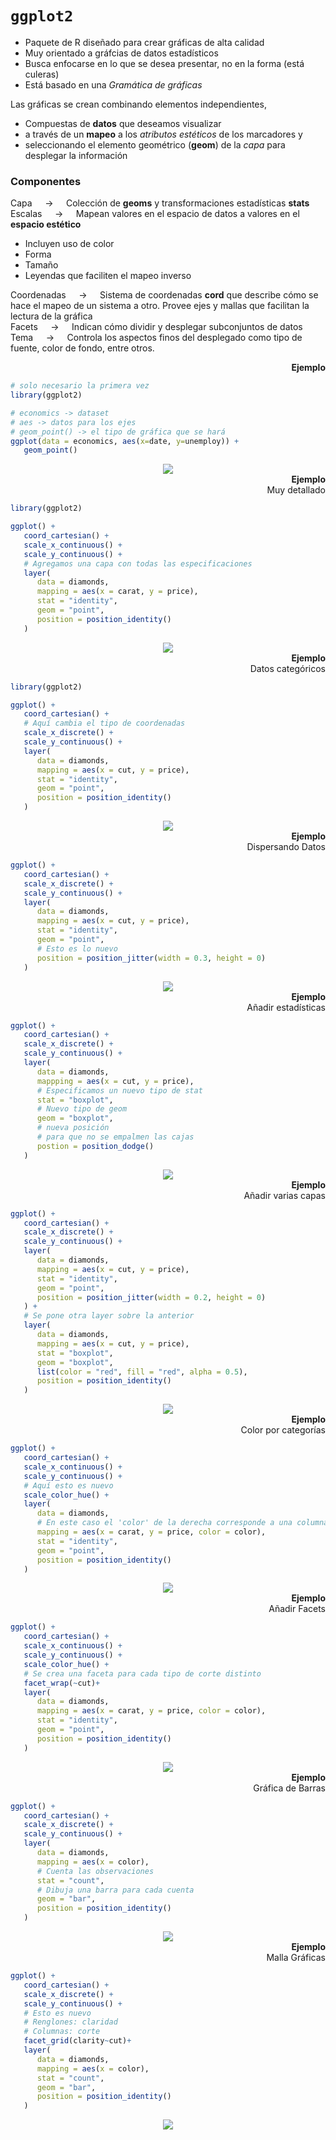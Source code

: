 # `ggplot2`

- Paquete de R diseñado para crear gráficas de alta calidad
- Muy orientado a gráfcias de datos estadísticos
- Busca enfocarse en lo que se desea presentar, no en la forma (está culeras)
- Está basado en una *Gramática de gráficas*

Las gráficas se crean combinando elementos independientes,
- Compuestas de **datos** que deseamos visualizar 
- a través de un **mapeo** a los *atributos estéticos* de los marcadores y 
- seleccionando el elemento geométrico (**geom**) de la *capa* para desplegar la información

### Componentes

Capa $\quad \rightarrow \quad$ Colección de **geoms** y transformaciones estadísticas **stats**  
Escalas $\quad \rightarrow \quad$ Mapean valores en el espacio de datos a valores en el **espacio estético**
- Incluyen uso de color
- Forma
- Tamaño
- Leyendas que faciliten el mapeo inverso

Coordenadas $\quad \rightarrow \quad$ Sistema de coordenadas **cord** que describe cómo se hace el mapeo de un sistema a otro. Provee ejes y mallas que facilitan la lectura de la gráfica  
Facets $\quad \rightarrow \quad$ Indican cómo dividir y desplegar subconjuntos de datos  
Tema $\quad \rightarrow \quad$ Controla los aspectos finos del desplegado como tipo de fuente, color de fondo, entre otros.

<div align='right'><b>Ejemplo</b></div>

~~~r
# solo necesario la primera vez
library(ggplot2)

# economics -> dataset
# aes -> datos para los ejes
# geom_point() -> el tipo de gráfica que se hará
ggplot(data = economics, aes(x=date, y=unemploy)) +
   geom_point()
~~~

<div align="center">
   <img src="./images/.png">
</div>

<div align='right'><b>Ejemplo</b> <br>Muy detallado</div>

~~~r
library(ggplot2)

ggplot() +
   coord_cartesian() +
   scale_x_continuous() +
   scale_y_continuous() +
   # Agregamos una capa con todas las especificaciones
   layer(
      data = diamonds,
      mapping = aes(x = carat, y = price),
      stat = "identity",
      geom = "point",
      position = position_identity()
   )
~~~

<div align="center">
   <img src="./images/.png">
</div>

<div align='right'><b>Ejemplo</b> <br> Datos categóricos</div>

~~~r
library(ggplot2)

ggplot() +
   coord_cartesian() +
   # Aquí cambia el tipo de coordenadas
   scale_x_discrete() +
   scale_y_continuous() +
   layer(
      data = diamonds, 
      mapping = aes(x = cut, y = price),
      stat = "identity",
      geom = "point",
      position = position_identity()
   )
~~~

<div align="center">
   <img src="./images/.png">
</div>

<div align='right'><b>Ejemplo</b><br>Dispersando Datos</div>

~~~r
ggplot() +
   coord_cartesian() +
   scale_x_discrete() +
   scale_y_continuous() +
   layer(
      data = diamonds,
      mapping = aes(x = cut, y = price),
      stat = "identity",
      geom = "point",
      # Esto es lo nuevo
      position = position_jitter(width = 0.3, height = 0)
   )
~~~ 

<div align="center">
   <img src="./images/.png">
</div>

<div align='right'><b>Ejemplo</b><br>Añadir estadísticas</div>

~~~r
ggplot() +
   coord_cartesian() +
   scale_x_discrete() +
   scale_y_continuous() +
   layer(
      data = diamonds,
      mappping = aes(x = cut, y = price),
      # Especificamos un nuevo tipo de stat
      stat = "boxplot",
      # Nuevo tipo de geom
      geom = "boxplot",
      # nueva posición
      # para que no se empalmen las cajas
      postion = position_dodge()
   )
~~~

<div align="center">
   <img src="./images/.png">
</div>

<div align='right'><b>Ejemplo</b><br>Añadir varias capas</div>

~~~r
ggplot() +
   coord_cartesian() +
   scale_x_discrete() +
   scale_y_continuous() +
   layer(
      data = diamonds,
      mapping = aes(x = cut, y = price),
      stat = "identity",
      geom = "point",
      position = position_jitter(width = 0.2, height = 0)
   ) +
   # Se pone otra layer sobre la anterior
   layer(
      data = diamonds, 
      mapping = aes(x = cut, y = price),
      stat = "boxplot",
      geom = "boxplot",
      list(color = "red", fill = "red", alpha = 0.5),
      position = position_identity()
   )
~~~

<div align="center">
   <img src="./images/.png">
</div>

<div align='right'><b>Ejemplo</b><br>Color por categorías</div>

~~~r
ggplot() +
   coord_cartesian() +
   scale_x_continuous() +
   scale_y_continuous() +
   # Aquí esto es nuevo
   scale_color_hue() +
   layer(
      data = diamonds,
      # En este caso el 'color' de la derecha corresponde a una columna con ese nombre 
      mapping = aes(x = carat, y = price, color = color),
      stat = "identity",
      geom = "point",
      position = position_identity()
   )
~~~

<div align="center">
   <img src="./images/.png">
</div>

<div align='right'><b>Ejemplo</b><br>Añadir Facets</div>

~~~r
ggplot() +
   coord_cartesian() +
   scale_x_continuous() +
   scale_y_continuous() +
   scale_color_hue() +
   # Se crea una faceta para cada tipo de corte distinto
   facet_wrap(~cut)+
   layer(
      data = diamonds,
      mapping = aes(x = carat, y = price, color = color),
      stat = "identity",
      geom = "point",
      position = position_identity()
   )
~~~

<div align="center">
   <img src="./images/.png">
</div>

<div align='right'><b>Ejemplo</b><br>Gráfica de Barras</div>

~~~r
ggplot() +
   coord_cartesian() +
   scale_x_discrete() +
   scale_y_continuous() +
   layer(
      data = diamonds,
      mapping = aes(x = color),
      # Cuenta las observaciones
      stat = "count",
      # Dibuja una barra para cada cuenta
      geom = "bar",
      position = position_identity()
   )
~~~

<div align="center">
   <img src="./images/.png">
</div>

<div align='right'><b>Ejemplo</b><br>Malla Gráficas</div>

~~~r
ggplot() +
   coord_cartesian() +
   scale_x_discrete() +
   scale_y_continuous() +
   # Esto es nuevo
   # Renglones: claridad
   # Columnas: corte
   facet_grid(clarity~cut)+
   layer(
      data = diamonds, 
      mapping = aes(x = color),
      stat = "count",
      geom = "bar",
      position = position_identity()
   )
~~~

<div align="center">
   <img src="./images/.png">
</div>